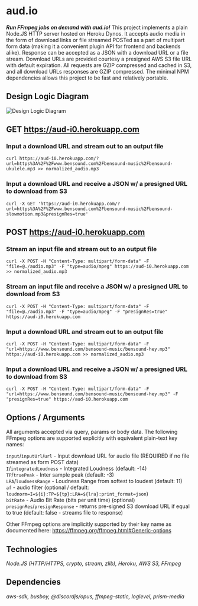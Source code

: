 # aud.io

**_Run FFmpeg jobs on demand with aud.io!_** This project implements a plain Node.JS HTTP server hosted on Heroku Dynos. It accepts audio media in the form of download links or file streamed POSTed as a part of multipart form data (making it a convenient plugin API for frontend and backends alike). Response can be accepted as a JSON with a download URL or a file stream. Download URLs are provided courtesy a presigned AWS S3 file URL with default expiration. All requests are GZIP compressed and cached in S3, and all download URLs responses are GZIP compressed. The minimal NPM dependencies allows this project to be fast and relatively portable.

## Design Logic Diagram

![Design Logic Diagram](https://user-images.githubusercontent.com/42252054/112205930-97bbea80-8bd2-11eb-9417-38c2da56432c.png)
## GET https://aud-i0.herokuapp.com

### Input a download URL and stream out to an output file
```
curl https://aud-i0.herokuapp.com/?url=https%3A%2F%2Fwww.bensound.com%2Fbensound-music%2Fbensound-ukulele.mp3 >> normalized_audio.mp3
```

### Input a download URL and receive a JSON w/ a presigned URL to download from S3
```
curl -X GET 'https://aud-i0.herokuapp.com/?url=https%3A%2F%2Fwww.bensound.com%2Fbensound-music%2Fbensound-slowmotion.mp3&presignRes=true'
```

## POST https://aud-i0.herokuapp.com

### Stream an input file and stream out to an output file
```
curl -X POST -H "Content-Type: multipart/form-data" -F "file=@./audio.mp3" -F "type=audio/mpeg" https://aud-i0.herokuapp.com >> normalized_audio.mp3
```

### Stream an input file and receive a JSON w/ a presigned URL to download from S3
```
curl -X POST -H "Content-Type: multipart/form-data" -F "file=@./audio.mp3" -F "type=audio/mpeg" -F "presignRes=true" https://aud-i0.herokuapp.com
```

### Input a download URL and stream out to an output file
```
curl -X POST -H "Content-Type: multipart/form-data" -F "url=https://www.bensound.com/bensound-music/bensound-hey.mp3" https://aud-i0.herokuapp.com >> normalized_audio.mp3
```

### Input a download URL and receive a JSON w/ a presigned URL to download from S3
```
curl -X POST -H "Content-Type: multipart/form-data" -F "url=https://www.bensound.com/bensound-music/bensound-hey.mp3" -F "presignRes=true" https://aud-i0.herokuapp.com
```
## Options / Arguments

All arguments accepted via query, params or body data. The following FFmpeg options are supported explicitly with equivalent plain-text key names:  
  
`input`/`inputUrl`/`url` - Input download URL for audio file (REQUIRED if no file streamed as form POST data)  
`I`/`integratedLoudness` - Integrated Loudness (default: -14)  
`TP`/`truePeak` - Inter sample peak (default: -3)  
`LRA`/`loudnessRange` - Loudness Range from softest to loudest (default: 11)  
`af` - audio filter (optional / default: `loudnorm=I=${i}:TP=${tp}:LRA=${lra}:print_format=json`)  
`bitRate` - Audio Bit Rate (bits per unit time) (optional)  
`presignRes`/`presignResponse` - returns pre-signed S3 download URL if equal to true (default: false - streams file to response)

Other FFmpeg options are implicitly supported by their key name as documented here: https://ffmpeg.org/ffmpeg.html#Generic-options

## Technologies

_Node.JS (HTTP/HTTPS, crypto, stream, zlib), Heroku, AWS S3, FFmpeg_

## Dependencies

_aws-sdk, busboy, @discordjs/opus, ffmpeg-static, loglevel, prism-media_
